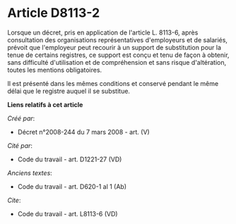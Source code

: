 # Article D8113-2

Lorsque un décret, pris en application de l'article L. 8113-6, après consultation des organisations représentatives
d'employeurs et de salariés, prévoit que l'employeur peut recourir à un support de substitution pour la tenue de certains
registres, ce support est conçu et tenu de façon à obtenir, sans difficulté d'utilisation et de compréhension et sans risque
d'altération, toutes les mentions obligatoires. 

Il est présenté dans les mêmes conditions et conservé pendant le même délai que le registre auquel il se substitue.

**Liens relatifs à cet article**

_Créé par_:

  - Décret n°2008-244 du 7 mars 2008 - art. (V)

_Cité par_:

  - Code du travail - art. D1221-27 (VD)

_Anciens textes_:

  - Code du travail - art. D620-1 al 1 (Ab)

_Cite_:

  - Code du travail - art. L8113-6 (VD)
